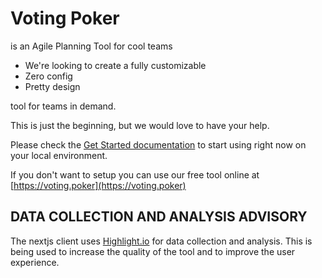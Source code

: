 # Voting Poker

is an Agile Planning Tool for cool teams

- We're looking to create a fully customizable
- Zero config
- Pretty design

tool for teams in demand.

This is just the beginning, but we would love to have your help.

Please check the [Get Started documentation](docs/getting-started.md) to start using right now on your local environment.

If you don't want to setup you can use our free tool online at [https://voting.poker](https://voting.poker)

## DATA COLLECTION AND ANALYSIS ADVISORY

The nextjs client uses [Highlight.io](https://www.highlight.io/) for data collection and analysis.
This is being used to increase the quality of the tool and to improve the user experience.
